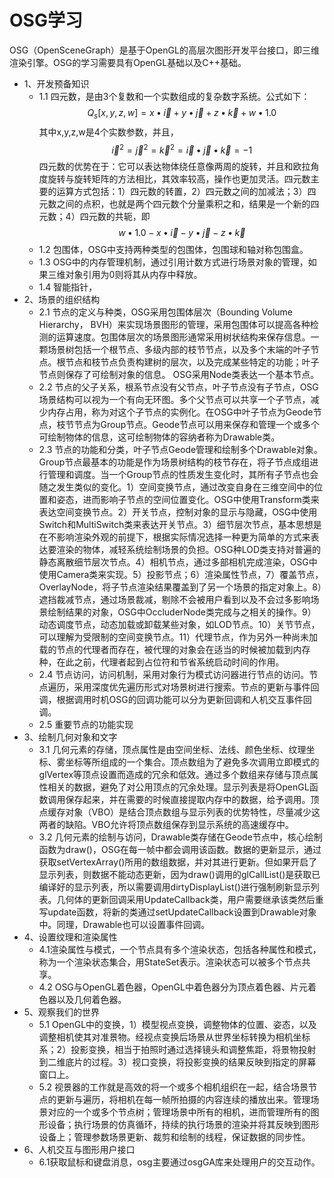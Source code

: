# OSG学习
OSG（OpenSceneGraph）是基于OpenGL的高层次图形开发平台接口，即三维渲染引擎。OSG的学习需要具有OpenGL基础以及C++基础。
- 1、开发预备知识
  - 1.1 四元数，是由3个复数和一个实数组成的复杂数字系统。公式如下：
$$Q_s[x, y, z, w] = x \bullet \overrightarrow{i} + y \bullet \overrightarrow{j} + z \bullet \overrightarrow{k} + w \bullet 1.0$$
其中x,y,z,w是4个实数参数，并且，
$$\overrightarrow{i}^2 = \overrightarrow{j}^2 = \overrightarrow{k}^2 = \overrightarrow{i} \bullet \overrightarrow{j} \bullet \overrightarrow{k} = -1$$
四元数的优势在于：它可以表达物体绕任意像两周的旋转，并且和欧拉角度旋转与旋转矩阵的方法相比，其效率较高，操作也更加灵活。四元数主要的运算方式包括：1）四元数的转置，2）四元数之间的加减法；3）四元数之间的点积，也就是两个四元数个分量乘积之和，结果是一个新的四元数；4）四元数的共轭，即
$$w \bullet 1.0 - x\bullet \overrightarrow{i} - y\bullet \overrightarrow{j} - z\bullet \overrightarrow{k}$$
  - 1.2 包围体，OSG中支持两种类型的包围体，包围球和轴对称包围盒。
  - 1.3 OSG中的内存管理机制，通过引用计数方式进行场景对象的管理，如果三维对象引用为0则将其从内存中释放。
  - 1.4 智能指针，
- 2、场景的组织结构
  - 2.1 节点的定义与种类，OSG采用包围体层次（Bounding Volume Hierarchy， BVH）来实现场景图形的管理，采用包围体可以提高各种检测的运算速度。包围体层次的场景图形通常采用树状结构来保存信息。一颗场景树包括一个根节点、多级内部的枝节节点，以及多个末端的叶子节点。根节点和枝节点负责构建树的层次，以及完成某些特定的功能；叶子节点则保存了可绘制对象的信息。 OSG采用Node类表达一个基本节点。
  - 2.2 节点的父子关系，根系节点没有父节点，叶子节点没有子节点，OSG场景结构可以视为一个有向无环图。多个父节点可以共享一个子节点，减少内存占用，称为对这个子节点的实例化。在OSG中叶子节点为Geode节点，枝节节点为Group节点。Geode节点可以用来保存和管理一个或多个可绘制物体的信息，这可绘制物体的容纳者称为Drawable类。
  - 2.3 节点的功能和分类，叶子节点Geode管理和绘制多个Drawable对象。Group节点最基本的功能是作为场景树结构的枝节存在，将子节点成组进行管理和调度。当一个Group节点的性质发生变化时，其所有子节点也会随之发生类似的变化。1）空间变换节点，通过改变自身在三维空间中的位置和姿态，进而影响子节点的空间位置变化。OSG中使用Transform类来表达空间变换节点。2）开关节点，控制对象的显示与隐藏，OSG中使用Switch和MultiSwitch类来表达开关节点。3）细节层次节点，基本思想是在不影响渲染外观的前提下，根据实际情况选择一种更为简单的方式来表达要渲染的物体，减轻系统绘制场景的负担。OSG种LOD类支持对普遍的静态离散细节层次节点。4）相机节点，通过多部相机完成渲染，OSG中使用Camera类来实现。5）投影节点；6）渲染属性节点，7）覆盖节点，OverlayNode，将子节点渲染结果覆盖到了另一个场景的指定对象上。8）遮挡裁减节点，通过场景裁减，剔除不会被用户看到以及不会过多影响场景绘制结果的对象，OSG中OccluderNode类完成与之相关的操作。9）动态调度节点，动态加载或卸载某些对象，如LOD节点。10）关节节点，可以理解为受限制的空间变换节点。11）代理节点，作为另外一种尚未加载的节点的代理者而存在，被代理的对象会在适当的时候被加载到内存种，在此之前，代理者起到占位符和节省系统启动时间的作用。
  - 2.4 节点访问，访问机制，采用对象行为模式访问器进行节点的访问。节点遍历，采用深度优先遍历形式对场景树进行搜索。节点的更新与事件回调，根据调用时机OSG的回调功能可以分为更新回调和人机交互事件回调。
  - 2.5 重要节点的功能实现
- 3、绘制几何对象和文字
  - 3.1 几何元素的存储，顶点属性是由空间坐标、法线、颜色坐标、纹理坐标、雾坐标等所组成的一个集合。顶点数组为了避免多次调用立即模式的glVertex等顶点设置而造成的冗余和低效。通过多个数组来存储与顶点属性相关的数据，避免了对公用顶点的冗余处理。显示列表是将OpenGL函数调用保存起来，并在需要的时候直接提取内存中的数据，给予调用。顶点缓存对象（VBO）是结合顶点数组与显示列表的优势特性，尽量减少这两者的缺陷。VBO允许将顶点数组保存到显示系统的高速缓存中。
  - 3.2 几何元素的绘制与访问，Drawable类存储在Geode节点中，核心绘制函数为draw()，OSG在每一帧中都会调用该函数。数据的更新显示，通过获取setVertexArray()所用的数组数据，并对其进行更新。但如果开启了显示列表，则数据不能动态更新，因为draw()调用的glCallList()是获取已编译好的显示列表，所以需要调用dirtyDisplayList()进行强制刷新显示列表。几何体的更新回调采用UpdateCallback类，用户需要继承该类然后重写update函数，将新的类通过setUpdateCallback设置到Drawable对象中。同理，Drawable也可以设置事件回调。
- 4、设置纹理和渲染属性
  - 4.1渲染属性与模式，一个节点具有多个渲染状态，包括各种属性和模式，称为一个渲染状态集合，用StateSet表示。渲染状态可以被多个节点共享。
  - 4.2 OSG与OpenGL着色器，OpenGL中着色器分为顶点着色器、片元着色器以及几何着色器。
- 5、观察我们的世界
  - 5.1 OpenGL中的变换，1）模型视点变换，调整物体的位置、姿态，以及调整相机使其对准景物。经视点变换后场景从世界坐标转换为相机坐标系；2）投影变换，相当于拍照时通过选择镜头和调整焦距，将景物投射到二维底片的过程。3）视口变换，将投影变换的结果反映到指定的屏幕窗口上。
  - 5.2 视景器的工作就是高效的将一个或多个相机组织在一起，结合场景节点的更新与遍历，将相机在每一帧所拍摄的内容连续的播放出来。管理场景对应的一个或多个节点树；管理场景中所有的相机，进而管理所有的图形设备；执行场景的仿真循环，持续的执行场景的渲染并将其反映到图形设备上；管理参数场景更新、裁剪和绘制的线程，保证数据的同步性。
- 6、人机交互与图形用户接口
  - 6.1获取鼠标和键盘消息，osg主要通过osgGA库来处理用户的交互动作。
  